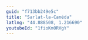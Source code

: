 ```yaml
---
guid: "f713bb249e5c"
title: "Sarlat-la-Canéda"
latlng: "44.888508, 1.216690"
youtubeId: "1fioKm0RVgY" 
---
```

